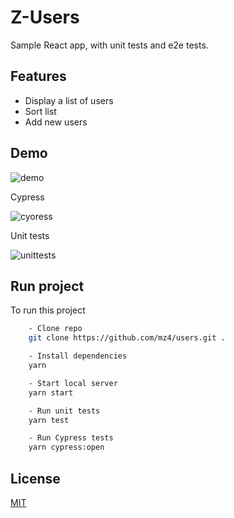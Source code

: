 # Z-Users

Sample React app, with unit tests and e2e tests.

## Features

- Display a list of users
- Sort list
- Add new users

## Demo

![demo](https://user-images.githubusercontent.com/17081903/207028855-3a0dea99-bbd8-4ba5-98c0-080ed3cd656a.gif)

Cypress

![cyoress](https://user-images.githubusercontent.com/17081903/209122452-7ff57e98-dfd4-4ced-85df-651484c9af77.gif)

Unit tests

![unittests](https://user-images.githubusercontent.com/17081903/209123654-69ec1adc-efe1-4cc2-975b-b0b8656934c4.gif)

## Run project

To run this project

```bash
    - Clone repo
    git clone https://github.com/mz4/users.git .

    - Install dependencies
    yarn

    - Start local server
    yarn start

    - Run unit tests
    yarn test

    - Run Cypress tests
    yarn cypress:open
```

## License

[MIT](https://choosealicense.com/licenses/mit/)
